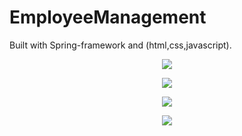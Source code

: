 # EmployeeManagement

Built with Spring-framework and (html,css,javascript).

<p align="center">
<img src="https://raw.github.com/faramarzaf/EmployeeManagement/main/screenshots/login.png" />
</p>

<p align="center">
<img src="https://raw.github.com/faramarzaf/EmployeeManagement/main/screenshots/register.png" />
</p>

<p align="center">
<img src="https://raw.github.com/faramarzaf/EmployeeManagement/main/screenshots/main.png" />
</p>


<p align="center">
<img src="https://raw.github.com/faramarzaf/EmployeeManagement/main/screenshots/save.png" />
</p>